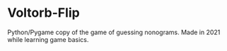 # Voltorb-Flip
Python/Pygame copy of the game of guessing nonograms. Made in 2021 while learning game basics.
